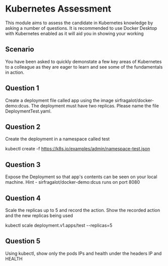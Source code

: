 # Kubernetes Assessment

This module aims to assess the candidate in Kubernetes knowledge by asking a number of questions. It is recommended to use Docker Desktop with Kubernetes enabled as it will aid you in showing your working

## Scenario

You have been asked to quickly demonstate a few key areas of Kubernetes to a colleague as they are eager to learn and see some of the fundamentals in action.  

## Question 1

Create a deployment file called app using the image sirfragalot/docker-demo:dcus. The deployment must have two replicas.
Please name the file DeploymentTest.yaml.

## Question 2

Create the deployment in a namespace called test

kubectl create -f https://k8s.io/examples/admin/namespace-test.json


## Question 3

Expose the Deployment so that app's contents can be seen on your local machine. Hint - sirfragalot/docker-demo:dcus runs on port 8080


## Question 4

Scale the replicas up to 5 and record the action. Show the recorded action and the new replicas being used

kubectl scale deployment.v1.apps/test --replicas=5


## Question 5

Using kubectl, show only the pods IPs and health under the headers IP and HEALTH


